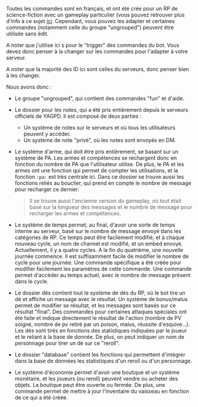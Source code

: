 Toutes les commandes sont en français, et ont été crée pour un RP de science-fiction avec un gameplay particulier (vous pouvez retrouver plus d'info à ce sujet [ici](https://www.jdr-system.ovh/readme.html). Cependant, vous pouvez les adapter et certaines commandes (notamment celle du groupe "ungrouped") peuvent être utilisée sans édit.

A noter que j'utilise ici `$` pour le "trigger" des commandes du bot. Vous devez donc penser à la changer sur les commandes pour l'adapter à votre serveur.



A noter que la majorité des ID ici sont celles du serveurs, donc penser bien à les changer. 



Nous avons donc :

* Le groupe "ungrouped", qui contient des commandes "fun" et d'aide. 

* Le dossier pour les notes, qui a été pris entièrement depuis le serveurs officiels de YAGPD. Il est composé de deux parties : 

  * Un système de notes sur le serveurs et où tous les utilisateurs peuvent y accéder. 
  * Un système de note "privé", où les notes sont envoyés en DM.

* Le système d'arme, qui doit être pris entièrement, se basant sur un système de PA. Les armes et compétences se rechargent donc en fonction du nombre de PA que l'utilisateur utilise. De plus, le PA et les armes ont une fonction qui permet de compter les utilisations, et la fonction `:pa:` est très centrale ici. Dans ce dossier se trouve aussi les fonctions reliés au bouclier, qui prend en compte le nombre de message pour recharger ce dernier.

  > Il se trouve aussi l'ancienne version du gameplay, où tout était basé sur la longueur des messages et le nombre de message pour recharger les armes et compétences.

* Le système de temps permet, au final, d'avoir une sorte de temps interne au serveur, basé sur le nombre de message envoyé dans les catégories de RP. Ce temps peut être facilement modifié, et à chaque nouveau cycle, un nom de channel est modifié, et un embed envoyé. Actuellement, il y a quatre cycles. A la fin du quatrième, une nouvelle journée commence. Il est suffisamment facile de modifier le nombre de cycle pour une journée. Une commande spécifique a été créée pour modifier facilement les paramètres de cette commande. Une commande permet d'accéder au temps actuel, avec le nombre de message présent dans le cycle. 

* Le dossier dés contient tout le système de dés du RP, où le bot tire un dé et affiche un message avec le résultat. Un système de bonus/malus permet de modifier se résultat, et les messages sont basés sur ce résultat "final". Des commandes pour certaines attaques spéciales ont été faite et indique directement le résultat de l'action (nombre de PV soigné, nombre de pv retiré par un poison, malus, réussite d'esquive...). Les dés sont tirés en fonctions des statistiques indiquées par le joueur et le reliant à la base de donnée. De plus, on peut indiquer un nom de personnage pour tirer un dé sur ce "reroll".

* Le dossier "database" contient les fonctions qui permettent d'intégrer dans la base de données les statistiques d'un reroll ou d'un personnage. 

* Le système d'économie permet d'avoir une boutique et un système monétaire, et les joueurs  (ou reroll) peuvent vendre ou acheter des objets. La boutique peut être ouverte ou fermée. De plus, une commande permet de mettre à jour l'inventaire du vaisseau en fonction de ce qui a été créée.



